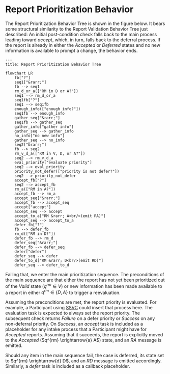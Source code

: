 # Report Prioritization Behavior

The Report Prioritization Behavior Tree is shown in the figure below.
It bears some structural similarity to the Report Validation Behavior Tree just described: An initial
post-condition check falls back to the main process leading toward
$accept$, which, in turn, falls back to the deferral process. If the
report is already in either the *Accepted* or *Deferred* states and no
new information is available to prompt a change, the behavior ends.

```mermaid
---
title: Report Prioritization Behavior Tree
---
flowchart LR
    fb["?"]
    seq1["&rarr;"]
    fb --> seq1
    rm_d_or_a(["RM in D or A?"])
    seq1 --> rm_d_or_a
    seq1fb["?"]
    seq1 --> seq1fb
    enough_info(["enough info?"])
    seq1fb --> enough_info
    gather_seq["&rarr;"]
    seq1fb --> gather_seq
    gather_info["gather info"]
    gather_seq --> gather_info
    no_info["no new info"]
    gather_seq --> no_info
    seq2["&rarr;"]
    fb --> seq2
    rm_v_d_a(["RM in V, D, or A?"])
    seq2 --> rm_v_d_a
    eval_priority["evaluate priority"]
    seq2 --> eval_priority
    priority_not_defer(["priority is not defer?"])
    seq2 --> priority_not_defer
    accept_fb["?"]
    seq2 --> accept_fb
    rm_a(["RM in A?"])
    accept_fb --> rm_a
    accept_seq["&rarr;"]
    accept_fb --> accept_seq
    accept["accept"]
    accept_seq --> accept
    accept_to_a["RM &rarr; A<br/>(emit RA)"]
    accept_seq --> accept_to_a
    defer_fb["?"]
    fb --> defer_fb
    rm_d(["RM in D?"])
    defer_fb --> rm_d
    defer_seq["&rarr;"]
    defer_fb --> defer_seq
    defer["defer"]
    defer_seq --> defer
    defer_to_d["RM &rarr; D<br/>(emit RD)"]
    defer_seq --> defer_to_d
```


Failing that, we enter the main prioritization sequence. The
preconditions of the main sequence are that either the report has not
yet been prioritized out of the *Valid* state ($q^{rm} \in V$) or new
information has been made available to a report in either
$q^{rm} \in \{ D, A \}$ to trigger a reevaluation.

Assuming the preconditions are met, the report priority is evaluated.
For example, a Participant using [SSVC](https://github.com/CERTCC/SSVC) could insert
that process here. The evaluation task is expected to always set the
report priority. The subsequent check returns *Failure* on a defer
priority or *Success* on any non-deferral priority. On *Success*, an
*accept* task is included as a placeholder for any intake process that a
Participant might have for *Accepted* reports. Assuming that it
succeeds, the report is explicitly moved to the *Accepted*
($q^{rm} \xrightarrow{a} A$) state, and an $RA$ message is emitted.

Should any item in the main sequence fail, the case is deferred, its
state set to $q^{rm} \xrightarrow{d} D$, and an $RD$ message is emitted
accordingly. Similarly, a *defer* task is included as a callback
placeholder.
